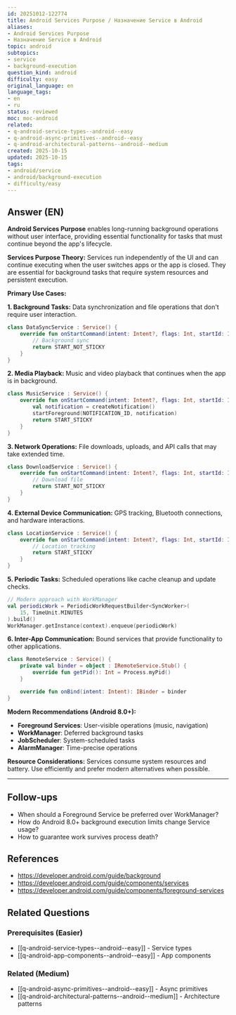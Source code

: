 ```yaml
---
id: 20251012-122774
title: Android Services Purpose / Назначение Service в Android
aliases:
- Android Services Purpose
- Назначение Service в Android
topic: android
subtopics:
- service
- background-execution
question_kind: android
difficulty: easy
original_language: en
language_tags:
- en
- ru
status: reviewed
moc: moc-android
related:
- q-android-service-types--android--easy
- q-android-async-primitives--android--easy
- q-android-architectural-patterns--android--medium
created: 2025-10-15
updated: 2025-10-15
tags:
- android/service
- android/background-execution
- difficulty/easy
---
```


## Answer (EN)
**Android Services Purpose** enables long-running background operations without user interface, providing essential functionality for tasks that must continue beyond the app's lifecycle.

**Services Purpose Theory:**
Services run independently of the UI and can continue executing when the user switches apps or the app is closed. They are essential for background tasks that require system resources and persistent execution.

**Primary Use Cases:**

**1. Background Tasks:**
Data synchronization and file operations that don't require user interaction.

```kotlin
class DataSyncService : Service() {
    override fun onStartCommand(intent: Intent?, flags: Int, startId: Int): Int {
        // Background sync
        return START_NOT_STICKY
    }
}
```

**2. Media Playback:**
Music and video playback that continues when the app is in background.

```kotlin
class MusicService : Service() {
    override fun onStartCommand(intent: Intent?, flags: Int, startId: Int): Int {
        val notification = createNotification()
        startForeground(NOTIFICATION_ID, notification)
        return START_STICKY
    }
}
```

**3. Network Operations:**
File downloads, uploads, and API calls that may take extended time.

```kotlin
class DownloadService : Service() {
    override fun onStartCommand(intent: Intent?, flags: Int, startId: Int): Int {
        // Download file
        return START_NOT_STICKY
    }
}
```

**4. External Device Communication:**
GPS tracking, Bluetooth connections, and hardware interactions.

```kotlin
class LocationService : Service() {
    override fun onStartCommand(intent: Intent?, flags: Int, startId: Int): Int {
        // Location tracking
        return START_STICKY
    }
}
```

**5. Periodic Tasks:**
Scheduled operations like cache cleanup and update checks.

```kotlin
// Modern approach with WorkManager
val periodicWork = PeriodicWorkRequestBuilder<SyncWorker>(
    15, TimeUnit.MINUTES
).build()
WorkManager.getInstance(context).enqueue(periodicWork)
```

**6. Inter-App Communication:**
Bound services that provide functionality to other applications.

```kotlin
class RemoteService : Service() {
    private val binder = object : IRemoteService.Stub() {
        override fun getPid(): Int = Process.myPid()
    }

    override fun onBind(intent: Intent): IBinder = binder
}
```

**Modern Recommendations (Android 8.0+):**
- **Foreground Services**: User-visible operations (music, navigation)
- **WorkManager**: Deferred background tasks
- **JobScheduler**: System-scheduled tasks
- **AlarmManager**: Time-precise operations

**Resource Considerations:**
Services consume system resources and battery. Use efficiently and prefer modern alternatives when possible.

---

## Follow-ups

- When should a Foreground Service be preferred over WorkManager?
- How do Android 8.0+ background execution limits change Service usage?
- How to guarantee work survives process death?

## References

- https://developer.android.com/guide/background
- https://developer.android.com/guide/components/services
- https://developer.android.com/guide/components/foreground-services

## Related Questions

### Prerequisites (Easier)
- [[q-android-service-types--android--easy]] - Service types
- [[q-android-app-components--android--easy]] - App components

### Related (Medium)
- [[q-android-async-primitives--android--easy]] - Async primitives
- [[q-android-architectural-patterns--android--medium]] - Architecture patterns